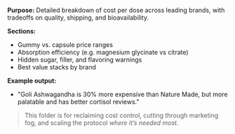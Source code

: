 **Purpose:** Detailed breakdown of cost per dose across leading brands, with tradeoffs on quality, shipping, and bioavailability.

**Sections:**

* Gummy vs. capsule price ranges
* Absorption efficiency (e.g. magnesium glycinate vs citrate)
* Hidden sugar, filler, and flavoring warnings
* Best value stacks by brand

**Example output:**

* "Goli Ashwagandha is 30% more expensive than Nature Made, but more palatable and has better cortisol reviews."

> This folder is for reclaiming cost control, cutting through marketing fog, and scaling the protocol *where it’s needed most.*
